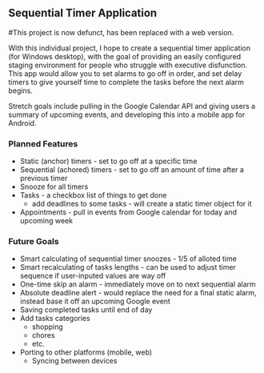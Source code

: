## Sequential Timer Application

#This project is now defunct, has been replaced with a web version.

With this individual project, I hope to create a sequential timer application (for Windows desktop), with the goal of providing an easily configured staging environment for people who struggle with executive disfunction. This app would allow you to set alarms to go off in order, and set delay timers to give yourself time to complete the tasks before the next alarm begins.

Stretch goals include pulling in the Google Calendar API and giving users a summary of upcoming events, and developing this into a mobile app for Android.


### Planned Features
* Static (anchor) timers - set to go off at a specific time
* Sequential (achored) timers - set to go off an amount of time after a previous timer
* Snooze for all timers
* Tasks - a checkbox list of things to get done
	- add deadlines to some tasks - will create a static timer object for it
* Appointments - pull in events from Google calendar for today and upcoming week

### Future Goals
* Smart calculating of sequential timer snoozes - 1/5 of alloted time
* Smart recalculating of tasks lengths - can be used to adjust timer sequence if user-inputed values are way off
* One-time skip an alarm - immediately move on to next sequential alarm
* Absolute deadline alert - would replace the need for a final static alarm, instead base it off an upcoming Google event
* Saving completed tasks until end of day
* Add tasks categories
	- shopping
	- chores
	- etc.
* Porting to other platforms (mobile, web)
	- Syncing between devices
